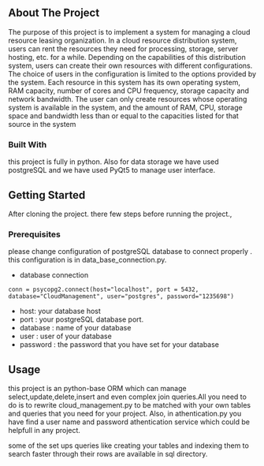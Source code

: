 

<!-- ABOUT THE PROJECT -->
## About The Project
The purpose of this project is to implement a system for managing a cloud resource leasing organization. 
In a cloud resource distribution system, users can rent the resources they need for processing, storage, server hosting, etc. for a while. Depending on the capabilities of this distribution system, users can create their own resources with different configurations. The choice of users in the configuration is limited to the options provided by the system. Each resource in this system has its own operating system, RAM capacity, number of cores and CPU frequency, storage capacity and network bandwidth. The user can only create resources whose operating system is available in the system, and the amount of RAM,
CPU, storage space and bandwidth less than or equal to the capacities listed for that source in the system
### Built With

this project is fully in python. Also for data storage we have used postgreSQL and we have used PyQt5 to manage user interface.




<!-- GETTING STARTED -->
## Getting Started

After cloning the project. there few steps before running the project.,

### Prerequisites
please change configuration of  postgreSQL database  to connect properly .
this configuration is in data_base_connection.py.
* database connection
 ```
conn = psycopg2.connect(host="localhost", port = 5432, database="CloudManagement", user="postgres", password="1235698")
```
- host: your database host
- port : your postgreSQL database port.
- database : name of your database
- user : user of your database
- password : the password that you have set for your database 


<!-- USAGE EXAMPLES -->
## Usage

this project is an python-base ORM which can manage select,update,delete,insert and even complex join queries.All you need to do is to rewrite cloud_management.py to be matched with your own tables and queries that you need for your project. Also, in athentication.py you have find a user name and password athentication service which could be helpfull in any project.

some of the set ups queries like creating your tables and indexing them to search faster through their rows are available in sql directory.


